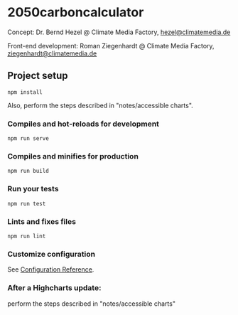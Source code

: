 # 2050carboncalculator

Concept:
Dr. Bernd Hezel @ Climate Media Factory, hezel@climatemedia.de

Front-end development:
Roman Ziegenhardt @ Climate Media Factory, ziegenhardt@climatemedia.de


## Project setup
```
npm install
```

Also, perform the steps described in "notes/accessible charts".

### Compiles and hot-reloads for development
```
npm run serve
```

### Compiles and minifies for production
```
npm run build
```

### Run your tests
```
npm run test
```

### Lints and fixes files
```
npm run lint
```

### Customize configuration
See [Configuration Reference](https://cli.vuejs.org/config/).

### After a Highcharts update:

perform the steps described in "notes/accessible charts"
